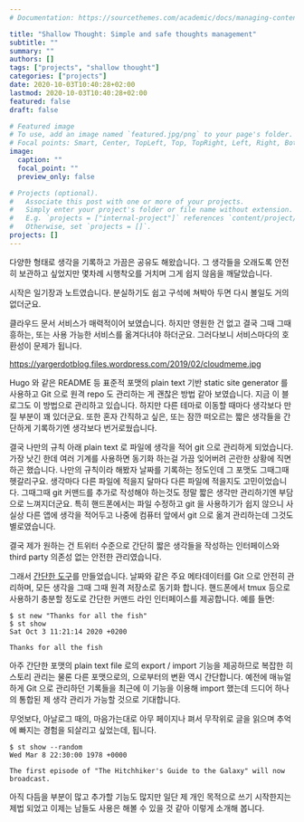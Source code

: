 ```yaml
---
# Documentation: https://sourcethemes.com/academic/docs/managing-content/

title: "Shallow Thought: Simple and safe thoughts management"
subtitle: ""
summary: ""
authors: []
tags: ["projects", "shallow thought"]
categories: ["projects"]
date: 2020-10-03T10:40:28+02:00
lastmod: 2020-10-03T10:40:28+02:00
featured: false
draft: false

# Featured image
# To use, add an image named `featured.jpg/png` to your page's folder.
# Focal points: Smart, Center, TopLeft, Top, TopRight, Left, Right, BottomLeft, Bottom, BottomRight.
image:
  caption: ""
  focal_point: ""
  preview_only: false

# Projects (optional).
#   Associate this post with one or more of your projects.
#   Simply enter your project's folder or file name without extension.
#   E.g. `projects = ["internal-project"]` references `content/project/deep-learning/index.md`.
#   Otherwise, set `projects = []`.
projects: []
---
```


다양한 형태로 생각을 기록하고 가끔은 공유도 해왔습니다.  그 생각들을 오래도록
안전히 보관하고 싶었지만 몇차례 시행착오를 거치며 그게 쉽지 않음을
깨달았습니다.

시작은 일기장과 노트였습니다.  분실하기도 쉽고 구석에 쳐박아 두면 다시 볼일도
거의 없더군요.

클라우드 문서 서비스가 매력적이어 보였습니다.  하지만 영원한 건 없고 결국 그때
그때 흥하는, 또는 사용 가능한 서비스를 옮겨다녀야 하더군요.  그러다보니
서비스마다의 호환성이 문제가 됩니다.

https://yargerdotblog.files.wordpress.com/2019/02/cloudmeme.jpg

Hugo 와 같은 README 등 표준적 포맷의 plain text 기반 static site generator 를
사용하고 Git 으로 원격 repo 도 관리하는 게 괜찮은 방법 같아 보였습니다.  지금
이 블로그도 이 방법으로 관리하고 있습니다.  하지만 다른 테마로 이동할 때마다
생각보다 만질 부분이 꽤 있더군요.  또한 혼자 간직하고 싶은, 또는 잠깐 떠오르는
짧은 생각들을 간단하게 기록하기엔 생각보다 번거로웠습니다.

결국 나만의 규칙 아래 plain text 로 파일에 생각을 적어 git 으로 관리하게
되었습니다.  가장 낫긴 한데 여러 기계를 사용하면 동기화 하는걸 가끔 잊어버려
곤란한 상황에 직면하곤 했습니다.  나만의 규칙이라 해봤자 날짜를 기록하는
정도인데 그 포맷도 그때그때 헷갈리구요.  생각마다 다른 파일에 적을지 달마다
다른 파일에 적을지도 고민이었습니다.   그때그때 git 커맨드를 추가로 작성해야
하는것도 정말 짧은 생각만 관리하기엔 부담으로 느껴지더군요.  특히 핸드폰에서는
파일 수정하고 git 을 사용하기가 쉽지 않으니 사실상 다른 앱에 생각을 적어두고
나중에 컴퓨터 앞에서 git 으로 옮겨 관리하는데 그것도 별로였습니다.

결국 제가 원하는 건 트위터 수준으로 간단히 짧은 생각들을 작성하는 인터페이스와
third party 의존성 없는 안전한 관리였습니다.

그래서 [간단한 도구](https://github.com/sjp38/shallow_thought)를 만들었습니다.
날짜와 같은 주요 메타데이터를 Git 으로 안전히 관리하며, 모든 생각을 그때 그때
원격 저장소로 동기화 합니다.  핸드폰에서 tmux 등으로 사용하기 충분할 정도로
간단한 커맨드 라인 인터페이스를 제공합니다.  예를 들면:

```
$ st new "Thanks for all the fish"
$ st show
Sat Oct 3 11:21:14 2020 +0200

Thanks for all the fish
```

아주 간단한 포맷의 plain text file 로의 export / import 기능을 제공하므로
복잡한 히스토리 관리는 물론 다른 포맷으로의, 으로부터의 변환 역시 간단합니다.
예전에 매뉴얼하게 Git 으로 관리하던 기록들을 최근에 이 기능을 이용해 import
했는데 드디어 하나의 통합된 제 생각 관리가 가능할 것으로 기대합니다.

무엇보다, 아날로그 때의, 마음가는대로 아무 페이지나 펴서 무작위로 글을 읽으며
추억에 빠지는 경험을 되살리고 싶었는데, 됩니다.

```
$ st show --random
Wed Mar 8 22:30:00 1978 +0000

The first episode of "The Hitchhiker's Guide to the Galaxy" will now broadcast.
```

아직 다듬을 부분이 많고 추가할 기능도 많지만 일단 제 개인 목적으로 쓰기
시작한지는 제법 되었고 이제는 남들도 사용은 해볼 수 있을 것 같아 이렇게 소개해
봅니다.
